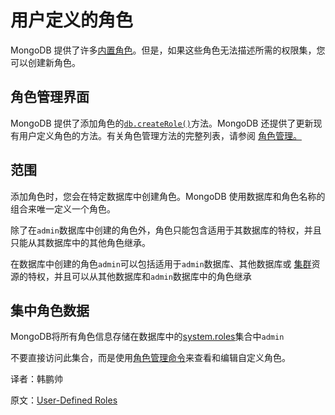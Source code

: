 # 用户定义的角色

MongoDB 提供了许多[内置角色](https://www.mongodb.com/docs/manual/reference/built-in-roles/)。但是，如果这些角色无法描述所需的权限集，您可以创建新角色。

## 角色管理界面

MongoDB 提供了添加角色的[`db.createRole()`](https://www.mongodb.com/docs/manual/reference/method/db.createRole/#mongodb-method-db.createRole)方法。MongoDB 还提供了更新现有用户定义角色的方法。有关角色管理方法的完整列表，请参阅 [角色管理。](https://www.mongodb.com/docs/manual/reference/method/#std-label-role-management-methods)

## 范围

添加角色时，您会在特定数据库中创建角色。MongoDB 使用数据库和角色名称的组合来唯一定义一个角色。

除了在`admin`数据库中创建的角色外，角色只能包含适用于其数据库的特权，并且只能从其数据库中的其他角色继承。

在数据库中创建的角色`admin`可以包括适用于`admin`数据库、其他数据库或 [集群](https://www.mongodb.com/docs/manual/reference/resource-document/#std-label-resource-cluster)资源的特权，并且可以从其他数据库和`admin`数据库中的角色继承

## 集中角色数据

MongoDB将所有角色信息存储在数据库中的[system.roles](https://www.mongodb.com/docs/manual/reference/system-roles-collection/)集合中`admin`

不要直接访问此集合，而是使用[角色管理命令](https://www.mongodb.com/docs/manual/reference/command/#std-label-role-management-commands)来查看和编辑自定义角色。



译者：韩鹏帅

原文：[User-Defined Roles](https://www.mongodb.com/docs/manual/core/security-user-defined-roles/)

